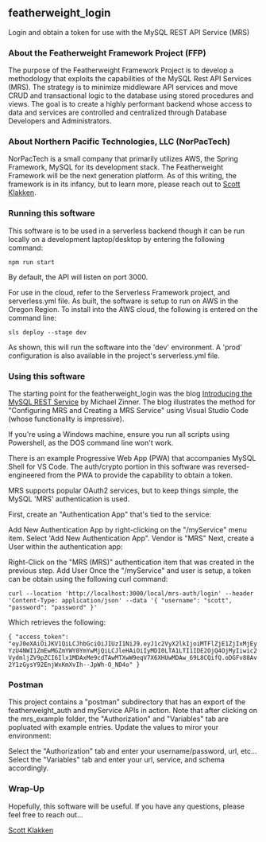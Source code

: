 ## featherweight_login
Login and obtain a token for use with the MySQL REST API Service (MRS)

### About the Featherweight Framework Project (FFP)
The purpose of the Featherweight Framework Project is to develop a methodology that exploits the capabilities of the MySQL Rest API Services (MRS). The strategy is to minimize middleware API services and move CRUD and transactional logic to the database using stored procedures and views. The goal is to create a highly performant backend whose access to data and services are controlled and centralized through Database Developers and Administrators.

### About Northern Pacific Technologies, LLC (NorPacTech)
NorPacTech is a small company that primarily utilizes AWS, the Spring Framework, MySQL for its development stack. The Featherweight Framework will be the next generation platform. As of this writing, the framework is in its infancy, but to learn more, please reach out to [Scott Klakken](scott@northernpacific.tech).

### Running this software
This software is to be used in a serverless backend though it can be run locally on a development laptop/desktop by entering the following command:

`npm run start`

By default, the API will listen on port 3000.

For use in the cloud, refer to the Serverless Framework project, and serverless.yml file. As built, the software is setup to run on AWS in the Oregon Region. To install into the AWS cloud, the following is entered on the command line:

`sls deploy --stage dev`

As shown, this will run the software into the 'dev' environment. A 'prod' configuration is also available in the project's serverless.yml file.

### Using this software
The starting point for the featherweight_login was the blog [Introducing the MySQL REST Service](https://blogs.oracle.com/mysql/post/introducing-the-mysql-rest-service) by Michael Zinner. The blog illustrates the method for "Configuring MRS and Creating a MRS Service" using Visual Studio Code (whose functionality is impressive). 

If you're using a Windows machine, ensure you run all scripts using Powershell, as the DOS command line won't work.

There is an example Progressive Web App (PWA) that accompanies MySQL Shell for VS Code. The auth/crypto portion in this software was reversed-engineered from the PWA to provide the capability to obtain a token.

MRS supports popular OAuth2 services, but to keep things simple, the MySQL 'MRS' authentication is used.

First, create an "Authentication App" that's tied to the service:

Add New Authentication App by right-clicking on the "/myService" menu item.
Select 'Add New Authentication App". Vendor is "MRS"
Next, create a User within the authentication app:

Right-Click on the "MRS (MRS)" authentication item that was created in the previous step.
Add User
Once the "/myService" and user is setup, a token can be obtain using the following curl command:

`curl --location 'http://localhost:3000/local/mrs-auth/login' --header 'Content-Type: application/json' --data '{ "username": "scott", "password": "password" }'`

Which retrieves the following:

`{ "access_token": "eyJ0eXAiOiJKV1QiLCJhbGciOiJIUzI1NiJ9.eyJ1c2VyX2lkIjoiMTFlZjE1ZjIxMjEyYzU4NWI1ZmEwMGZmYWY0YmYwMjQiLCJleHAiOiIyMDI0LTA1LTI1IDE2OjQ4OjMyIiwic2VydmljZV9pZCI6Ilx1MDAxMe9cdTAwMTXwW9eqV7X6XHUwMDAw_69L8CQifQ.oDGFv88Av2Y1zGysY92EnjWxKmXvIh--JpWh-O_ND4o" }`

### Postman
This project contains a "postman" subdirectory that has an export of the featherweight_auth and myService APIs in action. Note that after clicking on the mrs_example folder, the "Authorization" and "Variables" tab are popluated with example entries. Update the values to miror your environment:

Select the "Authorization" tab and enter your username/password, url, etc...
Select the "Variables" tab and enter your url, service, and schema accordingly.

### Wrap-Up
Hopefully, this software will be useful. If you have any questions, please feel free to reach out...

[Scott Klakken](scott@northernpacific.tech)
